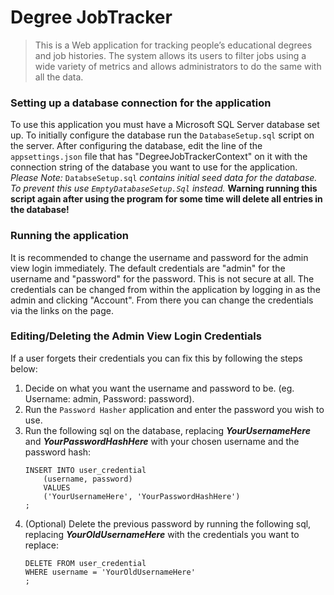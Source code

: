 
# Degree JobTracker
>This is a Web application for tracking people’s educational degrees and job histories. The system allows its users to filter jobs using a wide variety of metrics and allows administrators to do the same with all the data.

### Setting up a database connection for the application
To use this application you must have a Microsoft SQL Server database set up. To initially configure the database run the `DatabaseSetup.sql` script on the server. After configuring the database, edit the line of the `appsettings.json` file that has "DegreeJobTrackerContext" on it with the connection string of the database you want to use for the application. *Please Note:* `DatabseSetup.sql` *contains initial seed data for the database. To prevent this use `EmptyDatabaseSetup.Sql` instead.* **Warning running this script again after using the program for some time will delete all entries in the database!**

### Running the application
It is recommended to change the username and password for the admin view login immediately. The default credentials are "admin" for the username and "password" for the password. This is not secure at all. The credentials can be changed from within the application by logging in as the admin and clicking "Account". From there you can change the credentials via the links on the page.

### Editing/Deleting the Admin View Login Credentials
If a user forgets their credentials you can fix this by following the steps below:
1. Decide on what you want the username and password to be. (eg. Username: admin, Password: password).
2. Run the `Password Hasher` application and enter the password you wish to use.
3. Run the following sql on the database, replacing ***YourUsernameHere*** and ***YourPasswordHashHere*** with your chosen username and the password hash:
    ```
    INSERT INTO user_credential 
        (username, password)
        VALUES
        ('YourUsernameHere', 'YourPasswordHashHere')
    ;
    ```
4. (Optional) Delete the previous password by running the following sql, replacing  ***YourOldUsernameHere*** with the credentials you want to replace:
    ```
    DELETE FROM user_credential
    WHERE username = 'YourOldUsernameHere'
    ;
    ```